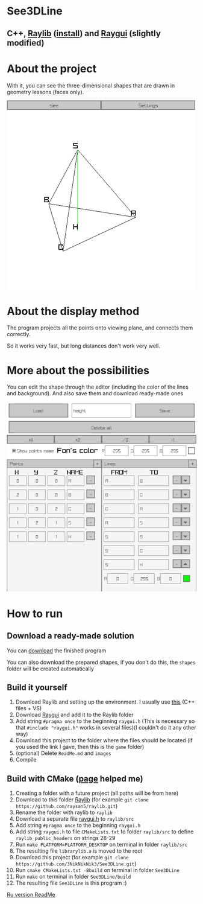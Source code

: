 # See3DLine

## C++, [Raylib](https://github.com/raysan5/raylib) ([install](https://github.com/raylib-extras/game-premake)) and [Raygui](https://github.com/raysan5/raygui) (slightly modified)

# About the project

With it, you can see the three-dimensional shapes that are drawn in geometry lessons (faces only).

![image](images/0.png)

# About the display method

The program projects all the points onto viewing plane, and connects them correctly.

So it works very fast, but long distances don't work very well.

# More about the possibilities

You can edit the shape through the editor (including the color of the lines and background). And also save them and download ready-made ones

![image](images/1.png)

# How to run

## Download a ready-made solution

You can [download](https://github.com/3NikNikNik3/See3DLine/releases) the finished program

You can also download the prepared shapes, if you don't do this, the `shapes` folder will be created automatically

## Build it yourself

1) Download Raylib and setting up the environment. I usually use [this](https://github.com/raylib-extras/game-premake) (C++ files + VS)
2) Download [Raygui](https://github.com/raysan5/raygui/blob/master/src/raygui.h) and add it to the Raylib folder
3) Add string `#pragma once` to the beginning `raygui.h` (This is necessary so that `#include "raygui.h"` works in several files)(I couldn't do it any other way)
4) Download this project to the folder where the files should be located (if you used the link I gave, then this is the `game` folder)
5) (optional) Delete `ReadMe.md` and `images`
6) Compile

## Build with CMake ([page](https://github.com/raysan5/raylib/wiki/Working-on-GNU-Linux) helped me)

1) Creating a folder with a future project (all paths will be from here)
2) Download to this folder [Raylib](https://github.com/raysan5/raylib) (for example `git clone https://github.com/raysan5/raylib.git`)
3) Rename the folder with raylib to `raylib`
4) Download a separate file [raygui.h](https://github.com/raysan5/raygui/blob/master/src/raygui.h) to `raylib/src`
5) Add string `#pragma once` to the beginning `raygui.h`
6) Add string `raygui.h` to file `CMakeLists.txt` to folder `raylib/src` to define `raylib_public_headers` on strings 28-29
7) Run `make PLATFORM=PLATFORM_DESKTOP` on terminal in folder `raylib/src`
8) The resulting file `librarylib.a` is moved to the root
9) Download this project (for example `git clone https://github.com/3NikNikNik3/See3DLine.git`)
10) Run `cmake CMakeLists.txt -Bbuild` on terminal in folder `See3DLine`
11) Run `make` on terminal in folder `See3DLine/build`
12) The resulting file `See3DLine` is this program :)

[Ru version ReadMe](https://github.com/3NikNikNik3/See3DLine/tree/main/ReadMe_ru.md)